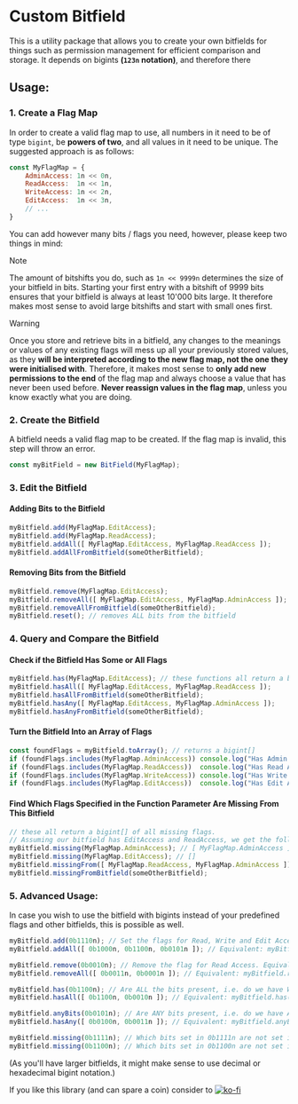 # Custom Bitfield

This is a utility package that allows you to create your own bitfields for things such as permission management for efficient comparison and storage.
It depends on bigints **(`123n` notation)**, and therefore there 

## Usage:
### 1. Create a Flag Map
In order to create a valid flag map to use, all numbers in it need to be of type `bigint`, be **powers of two**, and all values in it need to be unique. The suggested approach is as follows:
```js
const MyFlagMap = {
	AdminAccess: 1n << 0n,
	ReadAccess:  1n << 1n,
	WriteAccess: 1n << 2n,
	EditAccess:  1n << 3n,
	// ...
}
```
You can add however many bits / flags you need, however, please keep two things in mind:
> [!NOTE]
> The amount of bitshifts you do, such as `1n << 9999n` determines the size of your bitfield in bits. Starting your first entry with a bitshift of 9999 bits ensures that your bitfield is always at least 10'000 bits large. It therefore makes most sense to avoid large bitshifts and start with small ones first.

> [!WARNING]
> Once you store and retrieve bits in a bitfield, any changes to the meanings or values of any existing flags will mess up all your previously stored values, as they **will be interpreted according to the new flag map, not the one they were initialised with**. Therefore, it makes most sense to **only add new permissions to the end** of the flag map and always choose a value that has never been used before.
> **Never reassign values in the flag map**, unless you know exactly what you are doing.

### 2. Create the Bitfield
A bitfield needs a valid flag map to be created. If the flag map is invalid, this step will throw an error.
```js
const myBitField = new BitField(MyFlagMap);
```

### 3. Edit the Bitfield
#### Adding Bits to the Bitfield
```js
myBitfield.add(MyFlagMap.EditAccess);
myBitfield.add(MyFlagMap.ReadAccess);
myBitfield.addAll([ MyFlagMap.EditAccess, MyFlagMap.ReadAccess ]);
myBitfield.addAllFromBitfield(someOtherBitfield);
```

#### Removing Bits from the Bitfield
```js
myBitfield.remove(MyFlagMap.EditAccess);
myBitfield.removeAll([ MyFlagMap.EditAccess, MyFlagMap.AdminAccess ]);
myBitfield.removeAllFromBitfield(someOtherBitfield);
myBitfield.reset(); // removes ALL bits from the bitfield
```

### 4. Query and Compare the Bitfield
#### Check if the Bitfield Has Some or All Flags
```js
myBitfield.has(MyFlagMap.EditAccess); // these functions all return a boolean
myBitfield.hasAll([ MyFlagMap.EditAccess, MyFlagMap.ReadAccess ]);
myBitfield.hasAllFromBitfield(someOtherBitfield);
myBitfield.hasAny([ MyFlagMap.EditAccess, MyFlagMap.AdminAccess ]);
myBitfield.hasAnyFromBitfield(someOtherBitfield);
```
#### Turn the Bitfield Into an Array of Flags
```js
const foundFlags = myBitfield.toArray(); // returns a bigint[]
if (foundFlags.includes(MyFlagMap.AdminAccess)) console.log("Has Admin Access.");
if (foundFlags.includes(MyFlagMap.ReadAccess))  console.log("Has Read Access.");
if (foundFlags.includes(MyFlagMap.WriteAccess)) console.log("Has Write Access.");
if (foundFlags.includes(MyFlagMap.EditAccess))  console.log("Has Edit Access.");
```
#### Find Which Flags Specified in the Function Parameter Are Missing From This Bitfield
```js
// these all return a bigint[] of all missing flags.
// Assuming our bitfield has EditAccess and ReadAccess, we get the following results:
myBitfield.missing(MyFlagMap.AdminAccess); // [ MyFlagMap.AdminAccess ]
myBitfield.missing(MyFlagMap.EditAccess); // []
myBitfield.missingFrom([ MyFlagMap.ReadAccess, MyFlagMap.AdminAccess ]); // [ MyFlagMap.AdminAccess ]
myBitfield.missingFromBitfield(someOtherBitfield);
```

### 5. Advanced Usage:
In case you wish to use the bitfield with bigints instead of your predefined flags and other bitfields, this is possible as well.
```js
myBitfield.add(0b1110n); // Set the flags for Read, Write and Edit Access.
myBitfield.addAll([ 0b1000n, 0b1100n, 0b0101n ]); // Equivalent: myBitfield.add(0b1101)

myBitfield.remove(0b0010n); // Remove the flag for Read Access. Equivalent: myBitfield.remove(2n)
myBitfield.removeAll([ 0b0011n, 0b0001n ]); // Equivalent: myBitfield.remove(0b0011)

myBitfield.has(0b1100n); // Are ALL the bits present, i.e. do we have Write AND Edit access?
myBitfield.hasAll([ 0b1100n, 0b0010n ]); // Equivalent: myBitfield.has(0b1110n)

myBitfield.anyBits(0b0101n); // Are ANY bits present, i.e. do we have Admin OR Write access?
myBitfield.hasAny([ 0b0100n, 0b0011n ]); // Equivalent: myBitfield.anyBits(0b0111n)

myBitfield.missing(0b1111n); // Which bits set in 0b1111n are not set in the bitfield?
myBitfield.missing(0b1100n); // Which bits set in 0b1100n are not set in the bitfield?
```
(As you'll have larger bitfields, it might make sense to use decimal or hexadecimal bigint notation.)

If you like this library (and can spare a coin) consider to [![ko-fi](https://ko-fi.com/img/githubbutton_sm.svg)](https://ko-fi.com/B0B0MH76V)